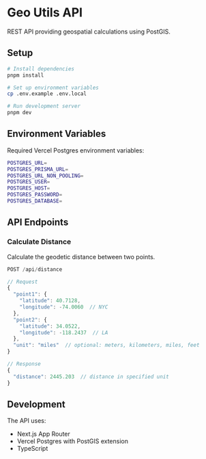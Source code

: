 # Geo Utils API

REST API providing geospatial calculations using PostGIS.

## Setup

```bash
# Install dependencies
pnpm install

# Set up environment variables
cp .env.example .env.local

# Run development server
pnpm dev
```

## Environment Variables

Required Vercel Postgres environment variables:

```bash
POSTGRES_URL=
POSTGRES_PRISMA_URL=
POSTGRES_URL_NON_POOLING=
POSTGRES_USER=
POSTGRES_HOST=
POSTGRES_PASSWORD=
POSTGRES_DATABASE=
```

## API Endpoints

### Calculate Distance

Calculate the geodetic distance between two points.

```typescript
POST /api/distance

// Request
{
  "point1": {
    "latitude": 40.7128,
    "longitude": -74.0060  // NYC
  },
  "point2": {
    "latitude": 34.0522,
    "longitude": -118.2437  // LA
  },
  "unit": "miles"  // optional: meters, kilometers, miles, feet
}

// Response
{
  "distance": 2445.203  // distance in specified unit
}
```

## Development

The API uses:

- Next.js App Router
- Vercel Postgres with PostGIS extension
- TypeScript
